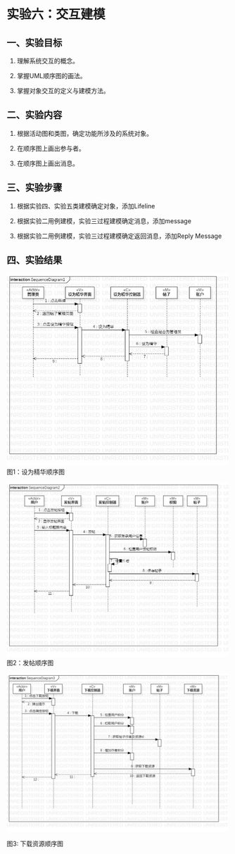 # 实验六：交互建模

## 一、实验目标

1. 理解系统交互的概念。 

2. 掌握UML顺序图的画法。 

3. 掌握对象交互的定义与建模方法。 

## 二、实验内容

1. 根据活动图和类图，确定功能所涉及的系统对象。  

2. 在顺序图上画出参与者。  

3. 在顺序图上画出消息。 

## 三、实验步骤

1. 根据实验四、实验五类建模确定对象，添加Lifeline  

2. 根据实验二用例建模，实验三过程建模确定消息，添加message  

3. 根据实验二用例建模，实验三过程建模确定返回消息，添加Reply Message  

## 四、实验结果

![设为精华顺序图](./Lab6_SequenceDiagram1.jpg)  
图1：设为精华顺序图

![发帖顺序图](./Lab6_SequenceDiagram2.jpg)  
图2：发帖顺序图  


![下载资源顺序图](./Lab6_SequenceDiagram3.jpg)  

图3:  下载资源顺序图